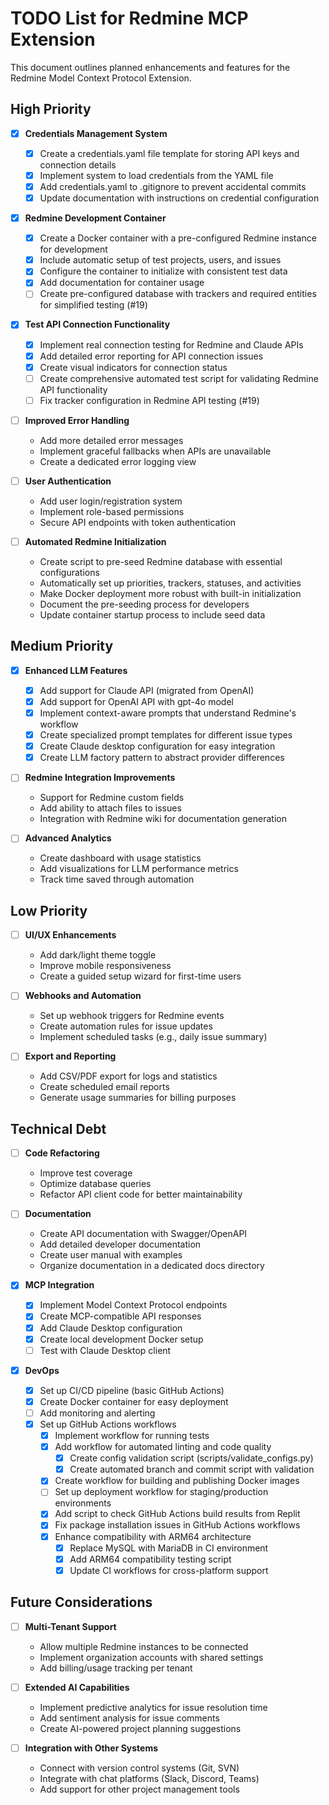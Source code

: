 # TODO List for Redmine MCP Extension

This document outlines planned enhancements and features for the Redmine Model Context Protocol Extension.

## High Priority

- [x] **Credentials Management System**
  - [x] Create a credentials.yaml file template for storing API keys and connection details
  - [x] Implement system to load credentials from the YAML file
  - [x] Add credentials.yaml to .gitignore to prevent accidental commits
  - [x] Update documentation with instructions on credential configuration

- [x] **Redmine Development Container**
  - [x] Create a Docker container with a pre-configured Redmine instance for development
  - [x] Include automatic setup of test projects, users, and issues
  - [x] Configure the container to initialize with consistent test data
  - [x] Add documentation for container usage
  - [ ] Create pre-configured database with trackers and required entities for simplified testing (#19)

- [x] **Test API Connection Functionality**
  - [x] Implement real connection testing for Redmine and Claude APIs
  - [x] Add detailed error reporting for API connection issues
  - [x] Create visual indicators for connection status
  - [ ] Create comprehensive automated test script for validating Redmine API functionality
  - [ ] Fix tracker configuration in Redmine API testing (#19)

- [ ] **Improved Error Handling**
  - Add more detailed error messages
  - Implement graceful fallbacks when APIs are unavailable
  - Create a dedicated error logging view

- [ ] **User Authentication**
  - Add user login/registration system
  - Implement role-based permissions
  - Secure API endpoints with token authentication

- [ ] **Automated Redmine Initialization**
  - Create script to pre-seed Redmine database with essential configurations
  - Automatically set up priorities, trackers, statuses, and activities
  - Make Docker deployment more robust with built-in initialization
  - Document the pre-seeding process for developers
  - Update container startup process to include seed data

## Medium Priority

- [x] **Enhanced LLM Features**
  - [x] Add support for Claude API (migrated from OpenAI)
  - [x] Add support for OpenAI API with gpt-4o model
  - [x] Implement context-aware prompts that understand Redmine's workflow
  - [x] Create specialized prompt templates for different issue types
  - [x] Create Claude desktop configuration for easy integration
  - [x] Create LLM factory pattern to abstract provider differences

- [ ] **Redmine Integration Improvements**
  - Support for Redmine custom fields
  - Add ability to attach files to issues
  - Integration with Redmine wiki for documentation generation

- [ ] **Advanced Analytics**
  - Create dashboard with usage statistics
  - Add visualizations for LLM performance metrics
  - Track time saved through automation

## Low Priority

- [ ] **UI/UX Enhancements**
  - Add dark/light theme toggle
  - Improve mobile responsiveness
  - Create a guided setup wizard for first-time users

- [ ] **Webhooks and Automation**
  - Set up webhook triggers for Redmine events
  - Create automation rules for issue updates
  - Implement scheduled tasks (e.g., daily issue summary)

- [ ] **Export and Reporting**
  - Add CSV/PDF export for logs and statistics
  - Create scheduled email reports
  - Generate usage summaries for billing purposes

## Technical Debt

- [ ] **Code Refactoring**
  - Improve test coverage
  - Optimize database queries
  - Refactor API client code for better maintainability

- [ ] **Documentation**
  - Create API documentation with Swagger/OpenAPI
  - Add detailed developer documentation
  - Create user manual with examples
  - Organize documentation in a dedicated docs directory

- [x] **MCP Integration**
  - [x] Implement Model Context Protocol endpoints
  - [x] Create MCP-compatible API responses
  - [x] Add Claude Desktop configuration
  - [x] Create local development Docker setup
  - [ ] Test with Claude Desktop client

- [x] **DevOps**
  - [x] Set up CI/CD pipeline (basic GitHub Actions)
  - [x] Create Docker container for easy deployment
  - [ ] Add monitoring and alerting
  - [x] Set up GitHub Actions workflows
    - [x] Implement workflow for running tests
    - [x] Add workflow for automated linting and code quality
      - [x] Create config validation script (scripts/validate_configs.py)
      - [x] Create automated branch and commit script with validation
    - [x] Create workflow for building and publishing Docker images
    - [ ] Set up deployment workflow for staging/production environments
    - [x] Add script to check GitHub Actions build results from Replit
    - [x] Fix package installation issues in GitHub Actions workflows
    - [x] Enhance compatibility with ARM64 architecture
      - [x] Replace MySQL with MariaDB in CI environment
      - [x] Add ARM64 compatibility testing script
      - [x] Update CI workflows for cross-platform support

## Future Considerations

- [ ] **Multi-Tenant Support**
  - Allow multiple Redmine instances to be connected
  - Implement organization accounts with shared settings
  - Add billing/usage tracking per tenant

- [ ] **Extended AI Capabilities**
  - Implement predictive analytics for issue resolution time
  - Add sentiment analysis for issue comments
  - Create AI-powered project planning suggestions

- [ ] **Integration with Other Systems**
  - Connect with version control systems (Git, SVN)
  - Integrate with chat platforms (Slack, Discord, Teams)
  - Add support for other project management tools